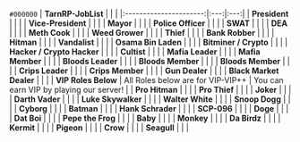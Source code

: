 `#000000`
| **TarnRP-JobList**             |   |   |
|:----------------------:|:---:|:---:|
| **President**              |   |   |
| **Vice-President**         |   |   |
| **Mayor**                  |   |   |
| **Police Officer**         |   |   |
| **SWAT**                   |   |   |
| **DEA**                    |   |   |
| **Meth Cook**              |   |   |
| **Weed Grower**            |   |   |
| **Thief**                  |   |   |
| **Bank Robber**            |   |   |
| **Hitman**                 |   |   |
| **Vandalist**              |   |   |
| **Osama Bin Laden**        |   |   |
| **Bitminer / Crypto**      |   |   |
| **Hacker / Crypto Hacker** |   |   |
| **Cultist**                |   |   |
| **Mafia Leader**           |   |   |
| **Mafia Member**           |   |   |
| **Bloods Leader**          |   |   |
| **Bloods Member**          |   |   |
| **Bloods Member**          |   |   |
| **Crips Leader**           |   |   |
| **Crips Member**           |   |   |
| **Gun Dealer**             |   |   |
| **Black Market Dealer**    |   |   |
| **VIP Roles Below**        |  All Roles below are for VIP-VIP++ |  You can earn VIP by playing our server!  |
| **Pro Hitman**             |   |   |
| **Pro Thief**              |   |   |
| **Joker**                  |   |   |
| **Darth Vader**            |   |   |
| **Luke Skywalker**         |   |   |
| **Walter White**           |   |   |
| **Snoop Dogg**             |   |   |
| **Cyborg**                 |   |   |
| **Batman**                 |   |   |
| **Hank Schrader**          |   |   |
| **SCP-096**                |   |   |
| **Doge**                   |   |   |
| **Dat Boi**                |   |   |
| **Pepe the Frog**          |   |   |
| **Baby**                   |   |   |
| **Monkey**                 |   |   |
| **Da Birdz**               |   |   |
| **Kermit**                 |   |   |
| **Pigeon**                 |   |   |
| **Crow**                   |   |   |
| **Seagull**                |   |   |
